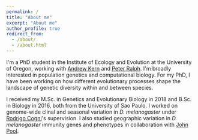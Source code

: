```yaml
---
permalink: /
title: "About me"
excerpt: "About me"
author_profile: true
redirect_from: 
  - /about/
  - /about.html
---
```


I'm a PhD student in the Institute of Ecology and Evolution at the University of Oregon, working with [Andrew Kern](http://kernlab.org) and [Peter Ralph](https://pages.uoregon.edu/plr/). I'm broadly interested in population genetics and computational biology. For my PhD, I have been working on how different evolutionary processes shape the landscape of genetic diversity within and between species.

I received my M.Sc. in Genetics and Evolutionary Biology in 2018 and B.Sc. in Biology in 2016, both from the University of Sao Paulo. I worked on genome-wide clinal and seasonal variation in *D. melanogaster* under [Rodrigo Cogni](http://ecologia.ib.usp.br/ecoevo)'s supervision. I also studied geographic variation in *D. melanogaster* immunity genes and phenotypes in collaboration with [John Pool](http://johnpool.net).
